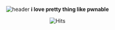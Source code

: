 <div align="center">

![header](https://capsule-render.vercel.app/api?type=venom&height=300&color=timeGradient&text=andsopwn%2&textBg=false&fontAlign=50&animation=fadeIn&rotate=-3)
<b>i love pretty thing like pwnable</b>

![Hits](https://hits.seeyoufarm.com/api/count/incr/badge.svg?url=https%3A%2F%2Fgithub.com%2Flouxsoen%2Fhit-counter&count_bg=%23E2EBF0&title_bg=%23CFD9DF&icon=ghostery.svg&icon_color=%23E7E7E7&title=come+to+see+me&edge_flat=false)

</div>